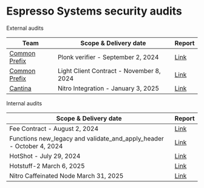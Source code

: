 # Espresso Systems security audits

External audits

| Team                                           | Scope & Delivery date                    | Report                                                            |
| ---------------------------------------------- | ---------------------------------------- | ----------------------------------------------------------------- |
| [Common Prefix](https://www.commonprefix.com/) | Plonk verifier - September 2, 2024       | [Link](./external-reviews/EspressoPlonk-2024.pdf)              |
| [Common Prefix](https://www.commonprefix.com/) | Light Client Contract - November 8, 2024 | [Link](./external-reviews/EspressoHotshotLightClient-2024.pdf) |
| [Cantina](https://cantina.xyz) | Nitro Integration - January 3, 2025 | [Link](./external-reviews/EspressoNitroIntegration-2025.pdf) |

Internal audits

| Scope & Delivery date                                                | Report                                                             |
|----------------------------------------------------------------------| ------------------------------------------------------------------ |
| Fee Contract - August 2, 2024                                        | [Link](./internal-reviews/Sequencer/EspressoFeeContract-2024internal.pdf) |
| Functions new_legacy and validate_and_apply_header - October 4, 2024 | [Link](./internal-reviews/Sequencer/EspressoSequencer-2024internal.pdf)   |
| HotShot - July 29, 2024                                              | [Link](./internal-reviews/HotShot/EspressoHotshot-2024internal.pdf)   |
| Hotstuff-2 March 6, 2025                                             | [Link](./internal-reviews/HotShot/EspressoHotstuff2-2025internal.pdf)  |
| Nitro Caffeinated Node March 31, 2025                                             | [Link](./internal-reviews/Integration/EspressoNitroCaffeinatedNode-2025internal.pdf)  |